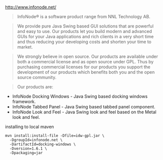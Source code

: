 http://www.infonode.net/

> InfoNode® is a software product range from NNL Technology AB.

> We provide pure Java Swing based GUI solutions that are powerful and easy to use. 
Our products let you build modern and advanced GUIs for your Java applications 
and rich clients in a very short time and thus reducing your developing costs and 
shorten your time to market.

> We strongly believe in open source. Our products are available under both a commercial 
license and as open source under GPL. Thus by purchasing commercial licenses for our
products you support the development of our products which benefits both you and 
the open source community.

> Our products are:
* InfoNode Docking Windows - Java Swing based docking windows framework.
* InfoNode Tabbed Panel - Java Swing based tabbed panel component.
* InfoNode Look and Feel - Java Swing look and feel based on the Metal look and feel.

installing to local maven

    mvn install:install-file -Dfile=idw-gpl.jar \
      -DgroupId=infonode.net \
      -DartifactId=docking-windows \
      -Dversion=1.6.1 \
      -Dpackaging=jar
